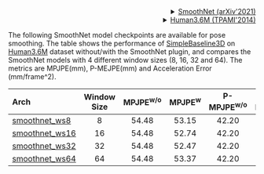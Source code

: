 <!-- [OTHERS] -->

<details>
<summary align="right"><a href="https://arxiv.org/abs/2112.13715">SmoothNet (arXiv'2021)</a></summary>

```bibtex
@article{zeng2021smoothnet,
  title={SmoothNet: A Plug-and-Play Network for Refining Human Poses in Videos},
  author={Zeng, Ailing and Yang, Lei and Ju, Xuan and Li, Jiefeng and Wang, Jianyi and Xu, Qiang},
  journal={arXiv preprint arXiv:2112.13715},
  year={2021}
}
```

</details>

<!-- [DATASET] -->

<details>
<summary align="right"><a href="https://ieeexplore.ieee.org/abstract/document/6682899/">Human3.6M (TPAMI'2014)</a></summary>

```bibtex
@article{h36m_pami,
  author = {Ionescu, Catalin and Papava, Dragos and Olaru, Vlad and Sminchisescu,  Cristian},
  title = {Human3.6M: Large Scale Datasets and Predictive Methods for 3D Human Sensing in Natural Environments},
  journal = {IEEE Transactions on Pattern Analysis and Machine Intelligence},
  publisher = {IEEE Computer Society},
  volume = {36},
  number = {7},
  pages = {1325-1339},
  month = {jul},
  year = {2014}
}
```

</details>

The following SmoothNet model checkpoints are available for pose smoothing. The table shows the performance of [SimpleBaseline3D](https://arxiv.org/abs/1705.03098) on [Human3.6M](https://ieeexplore.ieee.org/abstract/document/6682899/) dataset without/with the SmoothNet plugin, and compares the SmoothNet models with 4 different window sizes (8, 16, 32 and 64). The metrics are MPJPE(mm), P-MEJPE(mm) and Acceleration Error (mm/frame^2).

| Arch                                 | Window Size | MPJPE<sup>w/o</sup> | MPJPE<sup>w</sup> | P-MPJPE<sup>w/o</sup> | P-MPJPE<sup>w</sup> | AC. Err<sup>w/o</sup> | AC. Err<sup>w</sup> |                 ckpt                  |
| :----------------------------------- | :---------: | :-----------------: | :---------------: | :-------------------: | :-----------------: | :-------------------: | :-----------------: | :-----------------------------------: |
| [smoothnet_ws8](/configs/_base_/filters/smoothnet_t8_h36m.py) |      8      |        54.48        |       53.15       |         42.20         |        41.32        |         19.18         |        1.87         | [ckpt](https://download.openmmlab.com/mmpose/plugin/smoothnet/smoothnet_ws8_h36m.pth) |
| [smoothnet_ws16](/configs/_base_/filters/smoothnet_t16_h36m.py) |     16      |        54.48        |       52.74       |         42.20         |        41.20        |         19.18         |        1.22         | [ckpt](https://download.openmmlab.com/mmpose/plugin/smoothnet/smoothnet_ws16_h36m.pth) |
| [smoothnet_ws32](/configs/_base_/filters/smoothnet_t32_h36m.py) |     32      |        54.48        |       52.47       |         42.20         |        40.84        |         19.18         |        0.99         | [ckpt](https://download.openmmlab.com/mmpose/plugin/smoothnet/smoothnet_ws32_h36m.pth) |
| [smoothnet_ws64](/configs/_base_/filters/smoothnet_t64_h36m.py) |     64      |        54.48        |       53.37       |         42.20         |        40.77        |         19.18         |        0.92         | [ckpt](https://download.openmmlab.com/mmpose/plugin/smoothnet/smoothnet_ws64_h36m.pth) |
